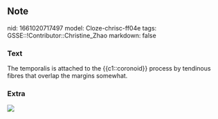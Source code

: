 ## Note
nid: 1661020717497
model: Cloze-chrisc-ff04e
tags: GSSE::!Contributor::Christine_Zhao
markdown: false

### Text
<div>
  <div>
    <div>
      The temporalis is attached to the {{c1::coronoid}} process by
      tendinous fibres that overlap the margins somewhat.
    </div>
  </div>
</div>

### Extra
<img src="Screen%20Shot%202021-08-01%20at%204.14.47%20pm.png">
